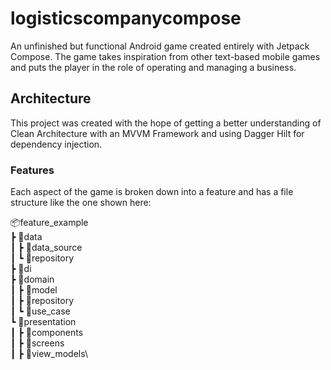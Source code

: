 # logisticscompanycompose

An unfinished but functional Android game created entirely with Jetpack Compose. The game takes inspiration from other text-based mobile games and puts the player in the role of operating and managing a business.

## Architecture

This project was created with the hope of getting a better understanding of Clean Architecture with an MVVM Framework and using Dagger Hilt for dependency injection. 

### Features

Each aspect of the game is broken down into a feature and has a file structure like the one shown here:

📦feature_example\
 ┣ 📂data\
 ┃ ┣ 📂data_source\
 ┃ ┗ 📂repository\
 ┣ 📂di\
 ┣ 📂domain\
 ┃ ┣ 📂model\
 ┃ ┣ 📂repository\
 ┃ ┗ 📂use_case\
 ┗ 📂presentation\
 ┃ ┣ 📂components\
 ┃ ┣ 📂screens\
 ┃ ┣ 📂view_models\
